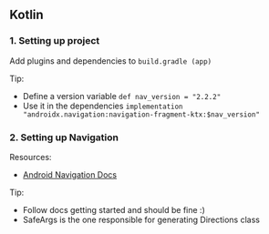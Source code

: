 ## Kotlin

### 1. Setting up project
Add plugins and dependencies to `build.gradle (app)`

Tip:
* Define a version variable `def nav_version = "2.2.2"`
* Use it in the dependencies `implementation "androidx.navigation:navigation-fragment-ktx:$nav_version"`


### 2. Setting up Navigation
Resources:
* [Android Navigation Docs](https://developer.android.com/guide/navigation/navigation-getting-started)

Tip:
* Follow docs getting started and should be fine :)
* SafeArgs is the one responsible for generating Directions class